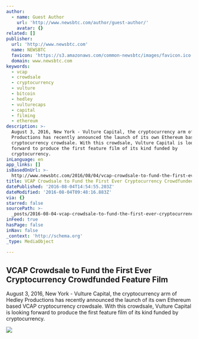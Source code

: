 ```yaml
---
author:
  - name: Guest Author
    url: 'http://www.newsbtc.com/author/guest-author/'
    avatar: {}
related: []
publisher:
  url: 'http://www.newsbtc.com'
  name: NEWSBTC
  favicon: 'https://s3.amazonaws.com/common-newsbtc/images/favicon.ico'
  domain: www.newsbtc.com
keywords:
  - vcap
  - crowdsale
  - cryptocurrency
  - vulture
  - bitcoin
  - hedley
  - vulturecaps
  - capital
  - filming
  - ethereum
description: >-
  August 3, 2016, New York - Vulture Capital, the cryptocurrency arm of Hedley
  Productions has recently announced the launch of its own Ethereum based VCAP
  cryptocurrency crowdsale. With this crowdsale, Vulture Capital is looking
  forward to produce the first feature film of its kind funded by
  cryptocurrency.
inLanguage: en
app_links: []
isBasedOnUrl: >-
  http://www.newsbtc.com/2016/08/04/vcap-crowdsale-to-fund-the-first-ever-cryptocurrency-crowdfunded-feature-film/
title: VCAP Crowdsale to Fund the First Ever Cryptocurrency Crowdfunded Feature Film
datePublished: '2016-08-04T14:54:55.203Z'
dateModified: '2016-08-04T09:48:16.883Z'
via: {}
starred: false
sourcePath: >-
  _posts/2016-08-04-vcap-crowdsale-to-fund-the-first-ever-cryptocurrency-crowdfu.md
inFeed: true
hasPage: false
inNav: false
_context: 'http://schema.org'
_type: MediaObject

---
```

<article style=""><h1>VCAP Crowdsale to Fund the First Ever Cryptocurrency Crowdfunded Feature Film</h1><p>August 3, 2016, New York - Vulture Capital, the cryptocurrency arm of Hedley Productions has recently announced the launch of its own Ethereum based VCAP cryptocurrency crowdsale. With this crowdsale, Vulture Capital is looking forward to produce the first feature film of its kind funded by cryptocurrency.</p><img src="http://s3.amazonaws.com/main-newsbtc-images/2016/08/04100425/VCAP.png" /></article>